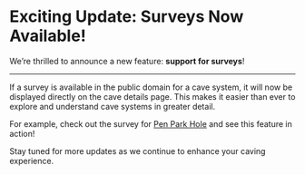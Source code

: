 # Exciting Update: Surveys Now Available!

We’re thrilled to announce a new feature: **support for surveys**! 

---

If a survey is available in the public domain for a cave system, it will now be displayed directly on the cave details page. This makes it easier than ever to explore and understand cave systems in greater detail.

For example, check out the survey for [Pen Park Hole](https://subterra.world/cave/mendips_pen-park-hole) and see this feature in action!

Stay tuned for more updates as we continue to enhance your caving experience.